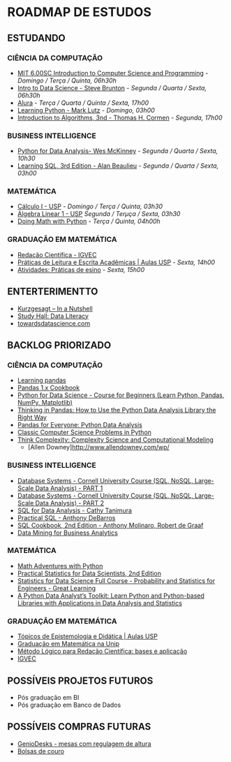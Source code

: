 # ROADMAP DE ESTUDOS

## ESTUDANDO

### CIÊNCIA DA COMPUTAÇÃO

- [MIT 6.00SC Introduction to Computer Science and Programming](https://www.youtube.com/playlist?list=PLB2BE3D6CA77BB8F7) - *Domingo / Terça / Quinta, 06h30h*
- [Intro to Data Science - Steve Brunton](https://www.youtube.com/playlist?list=PLMrJAkhIeNNQV7wi9r7Kut8liLFMWQOXn) - *Segunda / Quarta / Sexta, 06h30h*
- [Alura](https://cursos.alura.com.br/) - *Terça / Quarta / Quinta / Sexta, 17h00*
- [Learning Python - Mark Lutz](https://github.com/ferreiramr/livroLearningPython_markLutz) - *Domingo, 03h00*
- [Introduction to Algorithms, 3nd - Thomas H. Cormen](https://github.com/ferreiramr/livroIntroductionToAlgorithms_ThomasCormen) - *Segunda, 17h00*

### BUSINESS INTELLIGENCE

- [Python for Data Analysis- Wes McKinney](https://github.com/ferreiramr/livroPythonForDataAnalysis_WesMcKinney) - *Segunda / Quarta / Sexta, 10h30*
- [Learning SQL, 3rd Edition - Alan Beaulieu](https://www.oreilly.com/library/view/learning-sql-3rd/9781492057604/) - *Segunda / Quarta / Sexta, 03h00*

### MATEMÁTICA

- [Cálculo I - USP](https://www.youtube.com/playlist?list=PLAudUnJeNg4tr-aiNyYCXE46L3qEZ2Nzx) - *Domingo / Terça / Quinta, 03h30*
- [Álgebra Linear 1 - USP](https://www.youtube.com/playlist?list=PLIEzh1OveCVczEZAjhVIVd7Qs-X8ILgnI) *Segunda / Terµça / Sexta, 03h30*
- [Doing Math with Python](https://github.com/ferreiramr/livroDoingMathWithPython_AmitSaha) - *Terça / Quinta, 04h00h*

### GRADUAÇÃO EM MATEMÁTICA

- [Redação Científica - IGVEC](https://igvec.com/sala/fast_sala.php?token=PALESTRA-FREE-REDACAO-CIENTIFICA)
- [Práticas de Leitura e Escrita Acadêmicas | Aulas USP](https://www.youtube.com/playlist?list=PLAudUnJeNg4vWJhEJ_da26C-QW5qiS7uZ) - *Sexta, 14h00*
- [Atividades: Práticas de esino](#) - *Sexta, 15h00* 

## ENTERTERIMENTTO

- [Kurzgesagt – In a Nutshell](https://www.youtube.com/c/inanutshell/videos?view=0&sort=da&flow=grid)
- [Study Hall: Data Literacy](https://www.youtube.com/playlist?list=PLNrrxHpJhC8m_ifiOWl1hquDmdgvcviOt)
- [towardsdatascience.com](https://towardsdatascience.com/)

## BACKLOG PRIORIZADO

### CIÊNCIA DA COMPUTAÇÃO

- [Learning pandas](https://www.oreilly.com/library/view/learning-pandas-/9781787123137/)
- [Pandas 1.x Cookbook](https://www.oreilly.com/library/view/pandas-1x-cookbook/9781839213106/)
- [Python for Data Science - Course for Beginners (Learn Python, Pandas, NumPy, Matplotlib)](https://www.youtube.com/watch?v=LHBE6Q9XlzI)
- [Thinking in Pandas: How to Use the Python Data Analysis Library the Right Way](https://www.oreilly.com/library/view/thinking-in-pandas/9781484258392/)
- [Pandas for Everyone: Python Data Analysis](https://www.oreilly.com/library/view/pandas-for-everyone/9780134547046/)
- [Classic Computer Science Problems in Python](https://www.amazon.com.br/Classic-Computer-Science-Problems-Python/dp/1617295981/ref=pd_sim_3?pd_rd_w=w6y03&pf_rd_p=d2883ac0-cb76-4340-aab4-ffa3314b9318&pf_rd_r=8N1NC91ZB7NYCARB78TG&pd_rd_r=42e95269-ca8b-453a-bc6d-e1714578f8fd&pd_rd_wg=o9vTY&pd_rd_i=1617295981&psc=1)
- [Think Complexity: Complexity Science and Computational Modeling](https://www.amazon.com.br/Think-Complexity-Allen-B-Downey/dp/1449314635)
    - [Allen Downey]http://www.allendowney.com/wp/

### BUSINESS INTELLIGENCE

- [Database Systems - Cornell University Course (SQL, NoSQL, Large-Scale Data Analysis) - PART 1](https://www.youtube.com/watch?v=4cWkVbC2bNE)
- [Database Systems - Cornell University Course (SQL, NoSQL, Large-Scale Data Analysis) - PART 2](https://www.youtube.com/watch?v=lxEdaElkQhQ)
- [SQL for Data Analysis -  Cathy Tanimura](https://www.oreilly.com/library/view/sql-for-data/9781492088776/)
- [Practical SQL - Anthony DeBarros](https://www.oreilly.com/library/view/practical-sql/9781492067580/)
- [SQL Cookbook, 2nd Edition - Anthony Molinaro, Robert de Graaf](https://www.oreilly.com/library/view/sql-cookbook-2nd/9781492077435/)
- [Data Mining for Business Analytics](https://www.oreilly.com/library/view/data-mining-for/9781119549840/)

### MATEMÁTICA

- [Math Adventures with Python](https://www.oreilly.com/library/view/math-adventures-with/9781492071228/)
- [Practical Statistics for Data Scientists, 2nd Edition](https://www.oreilly.com/library/view/practical-statistics-for/9781492072935/)
- [Statistics for Data Science Full Course - Probability and Statistics for Engineers - Great Learning](https://github.com/ferreiramr/notasDeEstudos)
- [A Python Data Analyst’s Toolkit: Learn Python and Python-based Libraries with Applications in Data Analysis and Statistics](https://www.oreilly.com/library/view/a-python-data/9781484263990/)

### GRADUAÇÃO EM MATEMÁTICA

- [Tópicos de Epistemologia e Didática | Aulas USP](https://www.youtube.com/watch?v=YqbAHG3Fs44&list=PLAudUnJeNg4tTpuOqi-_2qs4LmZ1DJUXK)
- [Graduação em Matemática na Unip](https://ava.ead.unip.br/webapps/portal/execute/tabs/tabAction?tab_tab_group_id=_25_1)
- [Método Lógico para Redação Científica: bases e aplicação](https://www.youtube.com/playlist?list=PLMmWegTl-vzV7ScJqOiXI-p0QamOE8hBy)
- [IGVEC](https://igvec.com/clube/)

## POSSÍVEIS PROJETOS FUTUROS

- Pós graduação em BI
- Pós graduação em Banco de Dados

## POSSÍVEIS COMPRAS FUTURAS

- [GenioDesks - mesas com regulagem de altura](https://www.geniodesks.com.br/)
- [Bolsas de couro](https://www.nordweg.com/)


